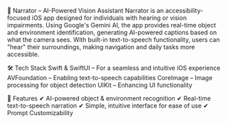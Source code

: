 📢 Narrator – AI-Powered Vision Assistant
Narrator is an accessibility-focused iOS app designed for individuals with hearing or vision impairments. Using Google's Gemini AI, the app provides real-time object and environment identification, generating AI-powered captions based on what the camera sees. With built-in text-to-speech functionality, users can "hear" their surroundings, making navigation and daily tasks more accessible.

🛠️ Tech Stack
Swift & SwiftUI – For a seamless and intuitive iOS experience
AVFoundation – Enabling text-to-speech capabilities
CoreImage – Image processing for object detection
UIKit – Enhancing UI functionality

🚀 Features
✔ AI-powered object & environment recognition
✔ Real-time text-to-speech narration
✔ Simple, intuitive interface for ease of use
✔ Prompt Customizability 
